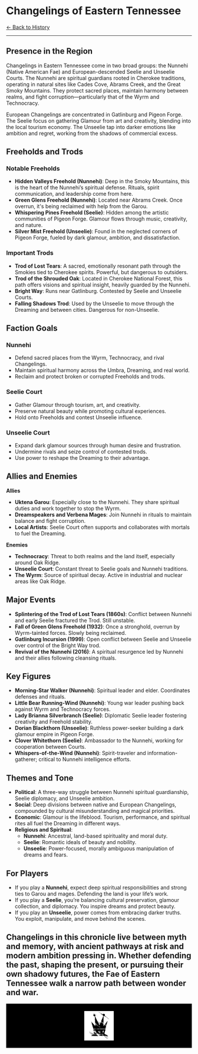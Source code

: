 # Changelings of Eastern Tennessee

[← Back to History](../README.md)  

-----
## Presence in the Region

Changelings in Eastern Tennessee come in two broad groups: the Nunnehi (Native American Fae) and European-descended Seelie and Unseelie Courts. The Nunnehi are spiritual guardians rooted in Cherokee traditions, operating in natural sites like Cades Cove, Abrams Creek, and the Great Smoky Mountains. They protect sacred places, maintain harmony between realms, and fight corruption—particularly that of the Wyrm and Technocracy.

European Changelings are concentrated in Gatlinburg and Pigeon Forge. The Seelie focus on gathering Glamour from art and creativity, blending into the local tourism economy. The Unseelie tap into darker emotions like ambition and regret, working from the shadows of commercial excess.

## Freeholds and Trods

### Notable Freeholds

- **Hidden Valleys Freehold (Nunnehi)**: Deep in the Smoky Mountains, this is the heart of the Nunnehi’s spiritual defense. Rituals, spirit communication, and leadership come from here.
- **Green Glens Freehold (Nunnehi)**: Located near Abrams Creek. Once overrun, it's being reclaimed with help from the Garou.
- **Whispering Pines Freehold (Seelie)**: Hidden among the artistic communities of Pigeon Forge. Glamour flows through music, creativity, and nature.
- **Silver Mist Freehold (Unseelie)**: Found in the neglected corners of Pigeon Forge, fueled by dark glamour, ambition, and dissatisfaction.

### Important Trods

- **Trod of Lost Tears**: A sacred, emotionally resonant path through the Smokies tied to Cherokee spirits. Powerful, but dangerous to outsiders.
- **Trod of the Shrouded Oak**: Located in Cherokee National Forest, this path offers visions and spiritual insight, heavily guarded by the Nunnehi.
- **Bright Way**: Runs near Gatlinburg. Contested by Seelie and Unseelie Courts.
- **Falling Shadows Trod**: Used by the Unseelie to move through the Dreaming and between cities. Dangerous for non-Unseelie.

## Faction Goals

### Nunnehi

- Defend sacred places from the Wyrm, Technocracy, and rival Changelings.
- Maintain spiritual harmony across the Umbra, Dreaming, and real world.
- Reclaim and protect broken or corrupted Freeholds and trods.

### Seelie Court

- Gather Glamour through tourism, art, and creativity.
- Preserve natural beauty while promoting cultural experiences.
- Hold onto Freeholds and contest Unseelie influence.

### Unseelie Court

- Expand dark glamour sources through human desire and frustration.
- Undermine rivals and seize control of contested trods.
- Use power to reshape the Dreaming to their advantage.

## Allies and Enemies

**Allies**

- **Uktena Garou**: Especially close to the Nunnehi. They share spiritual duties and work together to stop the Wyrm.
- **Dreamspeakers and Verbena Mages**: Join Nunnehi in rituals to maintain balance and fight corruption.
- **Local Artists**: Seelie Court often supports and collaborates with mortals to fuel the Dreaming.

**Enemies**

- **Technocracy**: Threat to both realms and the land itself, especially around Oak Ridge.
- **Unseelie Court**: Constant threat to Seelie goals and Nunnehi traditions.
- **The Wyrm**: Source of spiritual decay. Active in industrial and nuclear areas like Oak Ridge.

## Major Events

- **Splintering of the Trod of Lost Tears (1860s)**: Conflict between Nunnehi and early Seelie fractured the Trod. Still unstable.
- **Fall of Green Glens Freehold (1932)**: Once a stronghold, overrun by Wyrm-tainted forces. Slowly being reclaimed.
- **Gatlinburg Incursion (1999)**: Open conflict between Seelie and Unseelie over control of the Bright Way trod.
- **Revival of the Nunnehi (2016)**: A spiritual resurgence led by Nunnehi and their allies following cleansing rituals.

## Key Figures

- **Morning-Star Walker (Nunnehi)**: Spiritual leader and elder. Coordinates defenses and rituals.
- **Little Bear Running-Wind (Nunnehi)**: Young war leader pushing back against Wyrm and Technocracy forces.
- **Lady Brianna Silverbranch (Seelie)**: Diplomatic Seelie leader fostering creativity and Freehold stability.
- **Dorian Blackthorn (Unseelie)**: Ruthless power-seeker building a dark glamour empire in Pigeon Forge.
- **Clover Whitethorn (Seelie)**: Ambassador to the Nunnehi, working for cooperation between Courts.
- **Whispers-of-the-Wind (Nunnehi)**: Spirit-traveler and information-gatherer; critical to Nunnehi intelligence efforts.

## Themes and Tone

- **Political**: A three-way struggle between Nunnehi spiritual guardianship, Seelie diplomacy, and Unseelie ambition.
- **Social**: Deep divisions between native and European Changelings, compounded by cultural misunderstanding and magical priorities.
- **Economic**: Glamour is the lifeblood. Tourism, performance, and spiritual rites all fuel the Dreaming in different ways.
- **Religious and Spiritual**:
  - **Nunnehi**: Ancestral, land-based spirituality and moral duty.
  - **Seelie**: Romantic ideals of beauty and nobility.
  - **Unseelie**: Power-focused, morally ambiguous manipulation of dreams and fears.

## For Players

- If you play a **Nunnehi**, expect deep spiritual responsibilities and strong ties to Garou and mages. Defending the land is your life’s work.
- If you play a **Seelie**, you’re balancing cultural preservation, glamour collection, and diplomacy. You inspire dreams and protect beauty.
- If you play an **Unseelie**, power comes from embracing darker truths. You exploit, manipulate, and move behind the scenes.

Changelings in this chronicle live between myth and memory, with ancient pathways at risk and modern ambition pressing in. Whether defending the past, shaping the present, or pursuing their own shadowy futures, the Fae of Eastern Tennessee walk a narrow path between wonder and war.
-----
<p align="center" style="background-color: #000; padding: 20px;">
  <img src="https://raw.githubusercontent.com/mckn-larp/.github/main/profile/05-queen-glow.png" alt="Knoxville Crown Footer" width="80" style="margin: 0 20px; vertical-align: middle;" />
</p>
